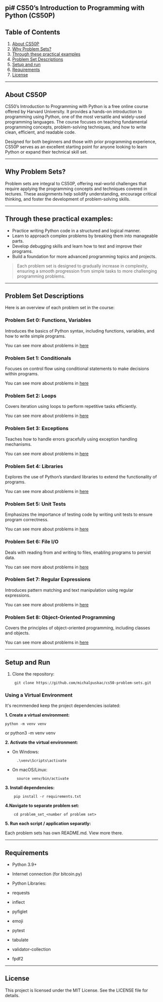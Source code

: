 pi# CS50’s Introduction to Programming with Python (CS50P)
---
## Table of Contents
1. [About CS50P](#about-cs50p)
2. [Why Problem Sets?](#why-problem-sets)
3. [Through these practical examples](#through-these-practical-examples)
4. [Problem Set Descriptions](#problem-set-descriptions)
5. [Setup and run](#setup-and-run)
6. [Requirements](#requirements)
7. [License](#license)

---

## About CS50P

CS50’s Introduction to Programming with Python is a free online course offered by Harvard University. It provides a hands-on introduction to programming using Python, one of the most versatile and widely-used programming languages. The course focuses on teaching fundamental programming concepts, problem-solving techniques, and how to write clean, efficient, and readable code.

Designed for both beginners and those with prior programming experience, CS50P serves as an excellent starting point for anyone looking to learn Python or expand their technical skill set.

---

## Why Problem Sets?

Problem sets are integral to CS50P, offering real-world challenges that require applying the programming concepts and techniques covered in lectures. These assignments help solidify understanding, encourage critical thinking, and foster the development of problem-solving skills.

---

## Through these practical examples:
 - Practice writing Python code in a structured and logical manner.
 - Learn to approach complex problems by breaking them into manageable parts.
 - Develop debugging skills and learn how to test and improve their programs.
 - Build a foundation for more advanced programming topics and projects.

>Each problem set is designed to gradually increase in complexity, ensuring a smooth progression from simple tasks to more challenging programming problems.

---

## Problem Set Descriptions

Here is an overview of each problem set in the course:

### Problem Set 0: Functions, Variables

Introduces the basics of Python syntax, including functions, variables, and how to write simple programs.

You can see more about problems in [here](problem_set_0/README.md)

### Problem Set 1: Conditionals

Focuses on control flow using conditional statements to make decisions within programs.

You can see more about problems in [here](problem_set_1/README.md)

### Problem Set 2: Loops

Covers iteration using loops to perform repetitive tasks efficiently.

You can see more about problems in [here](problem_set_2/README.md)

### Problem Set 3: Exceptions

Teaches how to handle errors gracefully using exception handling mechanisms.

You can see more about problems in [here](problem_set_3/README.md)

### Problem Set 4: Libraries

Explores the use of Python’s standard libraries to extend the functionality of programs.

You can see more about problems in [here](problem_set_4/README.md)

### Problem Set 5: Unit Tests

Emphasizes the importance of testing code by writing unit tests to ensure program correctness.

You can see more about problems in [here](problem_set_5/README.md)

### Problem Set 6: File I/O

Deals with reading from and writing to files, enabling programs to persist data.

You can see more about problems in [here](problem_set_6/README.md)

### Problem Set 7: Regular Expressions

Introduces pattern matching and text manipulation using regular expressions.

You can see more about problems in [here](problem_set_7/README.md)

### Problem Set 8: Object-Oriented Programming

Covers the principles of object-oriented programming, including classes and objects.

You can see more about problems in [here](problem_set_8/README.md)

---

## Setup and Run

1. Clone the repository:

        git clone https://github.com/michalpuskac/cs50-problem-sets.git

### Using a Virtual Environment
It's recmmended keep the project dependencies isolated:

**1. Create a virtual environment:**

	python -m venv venv
or
	python3 -m venv venv

**2. Activate the virtual environment:**

- On Windows:

        .\venv\Scripts\activate

- On macOS/Linux:

        source venv/bin/activate

**3. Install dependencies:**

	    pip install -r requirements.txt

**4.Navigate to separate problem set:**

        cd problem_set_<number of problem set>


**5. Run each script / application separatly:**

Each problem sets has own README.md. View more there.

---

## Requirements

 - Python 3.9+
 - Internet connection (for bitcoin.py)

 - Python Libraries:

 - requests
 - inflect
 - pyfiglet
 - emoji
 - pytest
 - tabulate
 - validator-collection
 - fpdf2

---

 ## License

This project is licensed under the MIT License. See the LICENSE file for details.
